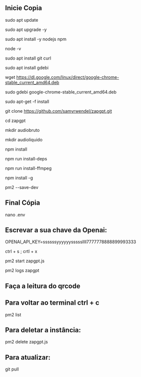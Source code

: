 ## Inicie Copia  

sudo apt update 

sudo apt upgrade -y  

sudo apt install -y nodejs npm 

node -v  

sudo apt install git curl  

sudo apt install gdebi 

wget https://dl.google.com/linux/direct/google-chrome-stable_current_amd64.deb 

sudo gdebi google-chrome-stable_current_amd64.deb 

sudo apt-get -f install  

git clone https://github.com/samyrwendel/zapgpt.git  

cd zapgpt 

mkdir audiobruto 

mkdir audioliquido  

npm install 

npm run install-deps 

npm run install-ffmpeg 

npm install -g 

pm2 --save-dev  

## Final Cópia 

nano .env  

## Escrevar a sua chave da Openai: 

OPENAI_API_KEY=ssssssyyyyyysssssllll7777778888899993333 

ctrl + s ; crtl + x  

pm2 start zapgpt.js

pm2 logs zapgpt 


## Faça a leitura do qrcode  


## Para voltar ao terminal ctrl + c  


pm2 list  


## Para deletar a instância: 

pm2 delete zapgpt.js  

## Para atualizar: 

git pull 
